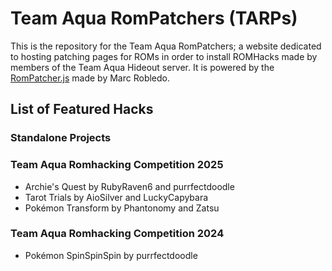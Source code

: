 # Team Aqua RomPatchers (TARPs)
This is the repository for the Team Aqua RomPatchers; a website dedicated to hosting patching pages for ROMs in order to install ROMHacks made by members of the Team Aqua Hideout server. It is powered by the [RomPatcher.js](https://github.com/marcrobledo/RomPatcher.js) made by Marc Robledo.

## List of Featured Hacks

### Standalone Projects

### Team Aqua Romhacking Competition 2025
- Archie's Quest by RubyRaven6 and purrfectdoodle
- Tarot Trials by AioSilver and LuckyCapybara
- Pokémon Transform by Phantonomy and Zatsu

### Team Aqua Romhacking Competition 2024
- Pokémon SpinSpinSpin by purrfectdoodle